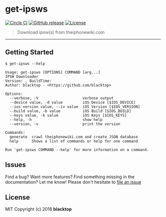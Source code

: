 # get-ipsws

[![Circle CI](https://circleci.com/gh/blacktop/get-ipsws.png?style=shield)](https://circleci.com/gh/blacktop/get-ipsws) [![GitHub release](https://img.shields.io/github/release/blacktop/get-ipsws.svg)](https://github.com/https://github.com/blacktop/get-ipsws/releases/releases) [![License](http://img.shields.io/:license-mit-blue.svg)](http://doge.mit-license.org)

> Download ipsw(s) from theiphonewiki.com

---

## Getting Started

```$
$ get-ipsws --help

Usage: get-ipsws [OPTIONS] COMMAND [arg...]
IPSW Downloader
Version: , BuildTime:
Author: blacktop - <https://github.com/blacktop>

Options:
  --verbose, -V                    verbose output
  --device value, -d value         iOS Device [$IOS_DEVICE]
  --ios-version value, --iv value  iOS Version [$IOS_VERSION]
  --build value, -b value          iOS Build [$IOS_BUILD]
  --keys value, -k value           iOS Keys [$IOS_KEYS]
  --help, -h                       show help
  --version, -v                    print the version

Commands:
  generate  crawl theiphonewiki.com and create JSON database
  help      Shows a list of commands or help for one command

Run 'get-ipsws COMMAND --help' for more information on a command.
```

## Issues

Find a bug? Want more features? Find something missing in the documentation? Let me know! Please don't hesitate to [file an issue](https://github.com/blacktop/get-ipsws/issues/new)

## License

MIT Copyright (c) 2018 **blacktop**
